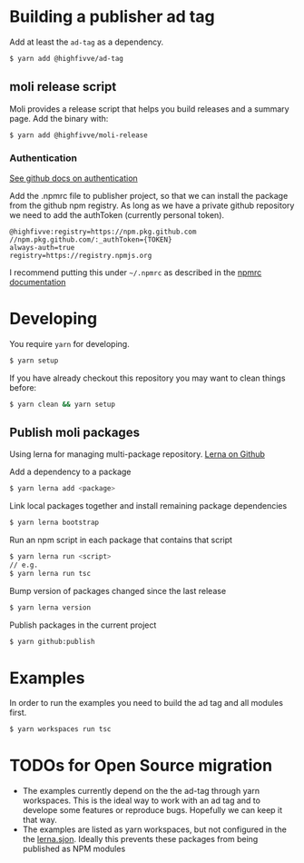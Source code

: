 
# Building a publisher ad tag

Add at least the `ad-tag` as a dependency.

```bash
$ yarn add @highfivve/ad-tag
```

## moli release script

Moli provides a release script that helps you build releases and a summary page.
Add the binary with:

```bash
$ yarn add @highfivve/moli-release
```

### Authentication
[See github docs on authentication](https://docs.github.com/en/free-pro-team@latest/packages/using-github-packages-with-your-projects-ecosystem/configuring-npm-for-use-with-github-packages)

Add the .npmrc file to publisher project, so that we can install the package from the github npm registry.
As long as we have a private github repository we need to add the authToken (currently personal token).

```
@highfivve:registry=https://npm.pkg.github.com
//npm.pkg.github.com/:_authToken={TOKEN}
always-auth=true
registry=https://registry.npmjs.org
```

I recommend putting this under `~/.npmrc` as described in the [npmrc documentation](https://docs.npmjs.com/cli/v6/configuring-npm/npmrc)

# Developing

You require `yarn` for developing.

```bash
$ yarn setup
```

If you have already checkout this repository you may want to clean things before:

```bash
$ yarn clean && yarn setup
```

## Publish moli packages

Using lerna for managing multi-package repository. [Lerna on Github](https://github.com/lerna/lerna)

Add a dependency to a package
```bash
$ yarn lerna add <package>
```

Link local packages together and install remaining package dependencies
```bash
$ yarn lerna bootstrap
```

Run an npm script in each package that contains that script
```bash
$ yarn lerna run <script>
// e.g.
$ yarn lerna run tsc
```

Bump version of packages changed since the last release
```bash
$ yarn lerna version
```

Publish packages in the current project
```bash
$ yarn github:publish
```

# Examples

In order to run the examples you need to build the ad tag and all modules first.

```bash
$ yarn workspaces run tsc
```

# TODOs for Open Source migration

- The examples currently depend on the the ad-tag through yarn workspaces.
  This is the ideal way to work with an ad tag and to develope some features or reproduce bugs.
  Hopefully we can keep it that way.
- The examples are listed as yarn workspaces, but not configured in the the [lerna.sjon](lerna.json).
  Ideally this prevents these packages from being published as NPM modules

